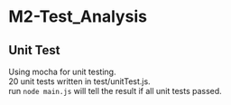 # M2-Test_Analysis
## Unit Test

Using mocha for unit testing.   
20 unit tests written in test/unitTest.js.    
run `node main.js` will tell the result if all unit tests passed.
